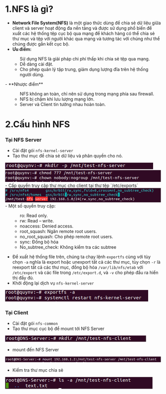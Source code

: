 # 1.NFS là gì?

- **Network File System(NFS)** là một giao thức dùng để chia sẻ dữ liệu giữa client và server hoạt động đa nền tảng và được sử dụng phổ biến để xuất các hệ thống tệp cục bộ qua mạng để khách hàng có thể chia sẻ thư mục và tệp với người khác qua mạng và tương tác với chúng như thể chúng được gắn kết cục bộ.
- **Ưu điểm:**
<ul>
  <ul> Sử dụng NFS là giải pháp chi phí thấp khi chia sẻ tệp qua mạng.
  <li> Dễ dàng cài đặt.
  <li> Cho phép quản lý tập trung, giảm dụng lượng đĩa trên hệ thống người dùng.
  </ul>
</ul>
- **Nhược điểm**
<ul>
  <ul> NFS không an toàn, chỉ nên sử dụng trong mạng phía sau firewall.
  <li> NFS bị chậm khi lưu lượng mạng lớn.
  <li> Server và Client tin tưởng nhau hoàn toàn.
  </ul>
</ul>

# 2.Cấu hình NFS

### Tại NFS Server

- Cài đặt gói `nfs-kernel-server`
- Tạo thư mục để chia sẻ dữ liệu và phân quyền cho nó.

<img src="https://github.com/lean15998/Linux/blob/main/images/25.01.PNG">

<img src="https://github.com/lean15998/Linux/blob/main/images/25.02.PNG">
<br>
- Cấp quyền truy cập thư mục cho client tại thư tệp `/etc/exports`
<br>
<img src="https://github.com/lean15998/Linux/blob/main/images/25.03.PNG">
<br>
- Một số quyền truy cập:

<ul>
  <ul> ro: Read only.
  <li> rw: Read – write.
  <li> noaccess: Denied access.
  <li> root_squash: Ngăn remote root users.
  <li> no_root_squash: Cho phép remote root users.
  <li> sync: Đồng bộ hóa
  <li> No_subtree_check: Không kiểm tra các subtree
 </ul>
</ul>

- Để xuất hệ thống file trên, chúng ta chạy lệnh `exportfs` cùng với tùy chọn `-a` nghĩa là export hoặc unexport tất cả các thư mục, tùy chọn `-r` là reexport tất cả các thư mục, đồng bộ hóa `/var/lib/nfs/etab` với `/etc/export` và các file trong `/etc/export.d`, và `-v` cho phép đầu ra hiển thị đầy đủ.
- Khởi động lại dịch vụ `nfs-kernel-server`

 <img src="https://github.com/lean15998/Linux/blob/main/images/25.04.PNG">

 
### Tại Client

- Cài đặt gói `nfs-common`
- Tạo thư mục cục bộ để mount tới NFS Server

<img src="https://github.com/lean15998/Linux/blob/main/images/25.05.PNG">


- mount đến NFS Server

<img src="https://github.com/lean15998/Linux/blob/main/images/25.06.PNG">


- Kiểm tra thư mục chia sẻ


<img src="https://github.com/lean15998/Linux/blob/main/images/25.07.PNG">
